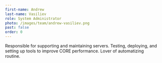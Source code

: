 ```yaml
---
first-name: Andrew
last-name: Vasiliev
role: System Administrator
photo: /images/team/andrew-vasiliev.png
past: false
order: 0
---
```

Responsible for supporting and maintaining servers. Testing, deploying, and setting up tools to improve CORE performance. Lover of automatizing routine.